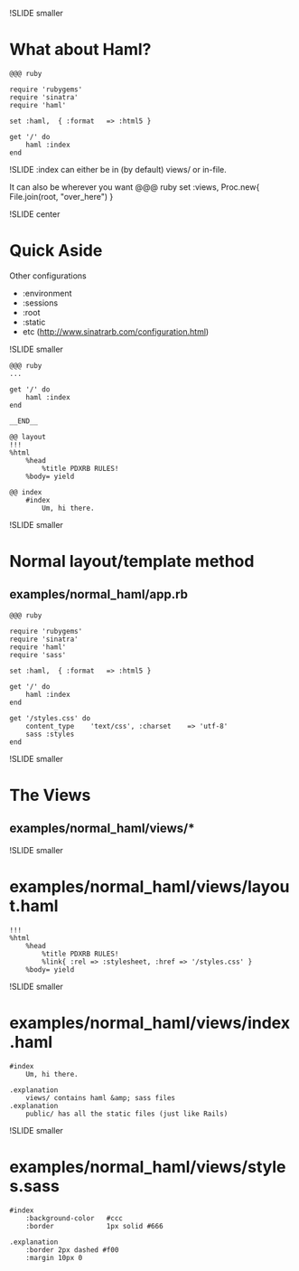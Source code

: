 !SLIDE smaller
# What about Haml? #

    @@@ ruby

    require 'rubygems'
    require 'sinatra'
    require 'haml'

    set :haml,  { :format   => :html5 }

    get '/' do
        haml :index
    end

!SLIDE
:index can either be in (by default) views/ or in-file.

It can also be wherever you want
    @@@ ruby
    set :views, Proc.new{ File.join(root, "over_here") }

!SLIDE center
# Quick Aside #
Other configurations
* :environment
* :sessions
* :root
* :static
* etc (http://www.sinatrarb.com/configuration.html)

!SLIDE smaller

    @@@ ruby
    ...

    get '/' do
        haml :index
    end

    __END__

    @@ layout
    !!!
    %html
        %head
            %title PDXRB RULES!
        %body= yield

    @@ index
        #index
            Um, hi there.

!SLIDE smaller
# Normal layout/template method #
## examples/normal_haml/app.rb ##
    @@@ ruby

    require 'rubygems'
    require 'sinatra'
    require 'haml'
    require 'sass'

    set :haml,  { :format   => :html5 }

    get '/' do
        haml :index
    end

    get '/styles.css' do
        content_type    'text/css', :charset    => 'utf-8'
        sass :styles
    end

!SLIDE smaller
# The Views #
## examples/normal_haml/views/* ##

!SLIDE smaller
# examples/normal_haml/views/layout.haml #
    !!!
    %html
        %head
            %title PDXRB RULES!
            %link{ :rel => :stylesheet, :href => '/styles.css' }
        %body= yield

!SLIDE smaller
# examples/normal_haml/views/index.haml #

    #index
        Um, hi there.

    .explanation
        views/ contains haml &amp; sass files
    .explanation
        public/ has all the static files (just like Rails)

!SLIDE smaller
# examples/normal_haml/views/styles.sass #

    #index
        :background-color   #ccc
        :border             1px solid #666

    .explanation
        :border 2px dashed #f00
        :margin 10px 0
